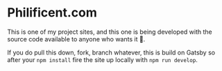 # Philificent.com

This is one of my project sites, and this one is being developed with the source code available to anyone who wants it 👏.

If you do pull this down, fork, branch whatever, this is build on Gatsby so after your `npm install` fire the site up locally with `npm run develop`.